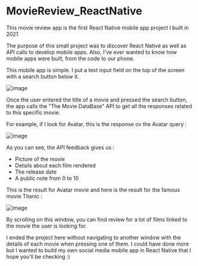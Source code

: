 # MovieReview_ReactNative
This movie review app is the first React Native mobile app project I built in 2021

The purpose of this small project was to discover React Native as well as API calls to develop mobile apps.
Also, I've ever wanted to know how mobile apps were built, from the code to our phone.

This mobile app is simple.
I put a text input field on the top of the screen with a search button below it.

![image](https://user-images.githubusercontent.com/93252510/232234104-1c676ae8-532e-4c89-a16f-28009c1d97cb.png)


Once the user entered the title of a movie and pressed the search button, the app calls the "The Movie DataBase" API to get all the responses related to this specific movie.

For example, if I look for Avatar, this is the response ov the Avatar query :

![image](https://user-images.githubusercontent.com/93252510/232234121-01153fcf-1300-40e4-8fc1-cf1d517cb2a1.png)

As you can see, the API feedback gives us :
- Picture of the movie
- Details about each film rendered
- The release date
- A public note from 0 to 10

This is the result for Avatar movie and here is the result for the famous movie Titanic :

![image](https://user-images.githubusercontent.com/93252510/232234352-fff4dda4-e07c-4ef0-b2f2-2f566b467932.png)

By scrolling on this window, you can find review for a lot of films linked to the movie the user is looking for.

I ended the project here without navigating to another window with the details of each movie when pressing one of them.
I could have done more but I wanted to build my own social media mobile app in React Native that I hope you'll be checking :) 
